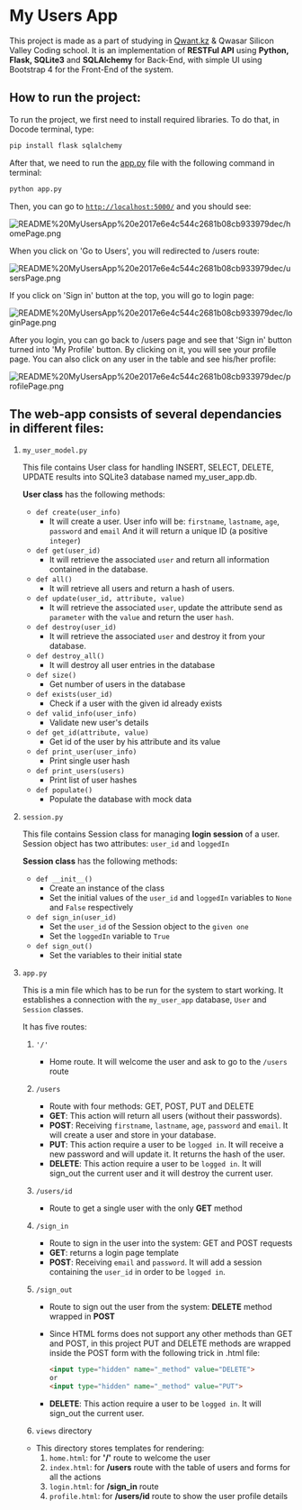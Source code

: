 # My Users App

This project is made as a part of studying in [Qwant.kz](http://qwant.kz) & Qwasar Silicon Valley Coding school. It is an implementation of **RESTFul API** using **Python, Flask, SQLite3** and **SQLAlchemy** for Back-End, with simple UI using Bootstrap 4 for the Front-End of the system. 

## How to run the project:

To run the project, we first need to install required libraries. To do that, in Docode terminal, type: 

```bash
pip install flask sqlalchemy
```

After that, we need to run the [app.py](http://app.py) file with the following command in terminal: 

```bash
python app.py
```

Then, you can go to [`http://localhost:5000/`](http://web-xxxxxxxxx.docode.qwasar.io/) and you should see:

![README%20MyUsersApp%20e2017e6e4c544c2681b08cb933979dec/homePage.png](README%20MyUsersApp%20e2017e6e4c544c2681b08cb933979dec/homePage.png)

When you click on 'Go to Users', you will redirected to /users route:

![README%20MyUsersApp%20e2017e6e4c544c2681b08cb933979dec/usersPage.png](README%20MyUsersApp%20e2017e6e4c544c2681b08cb933979dec/usersPage.png)

If you click on 'Sign in' button at the top, you will go to login page:

![README%20MyUsersApp%20e2017e6e4c544c2681b08cb933979dec/loginPage.png](README%20MyUsersApp%20e2017e6e4c544c2681b08cb933979dec/loginPage.png)

After you login, you can go back to /users page and see that 'Sign in' button turned into 'My Profile' button. By clicking on it, you will see your profile page. You can also click on any user in the table and see his/her profile:

![README%20MyUsersApp%20e2017e6e4c544c2681b08cb933979dec/profilePage.png](README%20MyUsersApp%20e2017e6e4c544c2681b08cb933979dec/profilePage.png)

## The web-app consists of several dependancies in different files:

1. `my_user_model.py`

    This file contains User class for handling INSERT, SELECT, DELETE, UPDATE results into SQLite3 database named my_user_app.db.

    **User class** has the following methods:

    - `def create(user_info)`
        - It will create a user. User info will be: `firstname`, `lastname`, `age`, `password` and `email` And it will return a unique ID (a positive `integer`)
    - `def get(user_id)`
        - It will retrieve the associated `user` and return all information contained in the database.
    - `def all()`
        - It will retrieve all users and return a hash of users.
    - `def update(user_id, attribute, value)`
        - It will retrieve the associated `user`, update the attribute send as `parameter` with the `value` and return the user `hash`.
    - `def destroy(user_id)`
        - It will retrieve the associated `user` and destroy it from your database.
    - `def destroy_all()`
        - It will  destroy all user entries in the database
    - `def size()`
        - Get number of users in the database
    - `def exists(user_id)`
        - Check if a user with the given id already exists
    - `def valid_info(user_info)`
        - Validate new user's details
    - `def get_id(attribute, value)`
        - Get id of the user by his attribute and its value
    - `def print_user(user_info)`
        - Print single user hash
    - `def print_users(users)`
        - Print list of user hashes
    - `def populate()`
        - Populate the database with mock data
2. `session.py`

    This file contains Session class for managing **login session** of a user. Session object has two attributes: `user_id` and `loggedIn`

    **Session class** has the following methods:

    - `def __init__()`
        - Create an instance of the class
        - Set the initial values of the `user_id` and `loggedIn` variables to `None` and `False` respectively
    - `def sign_in(user_id)`
        - Set the `user_id` of the Session object to the `given one`
        - Set the `loggedIn` variable to `True`
    - `def sign_out()`
        - Set the variables to their initial state
3. `app.py`

    This is a min file which has to be run for the system to start working. It establishes a connection with the `my_user_app` database, `User` and `Session` classes.

    It has five routes:

    1. `'/'`
        - Home route. It will welcome the user and ask to go to the `/users` route
    2. `/users`
        - Route with four methods: GET, POST, PUT and DELETE
        - **GET**: This action will return all users (without their passwords).
        - **POST**: Receiving `firstname`, `lastname`, `age`, `password` and `email`. It will create a user and store in your database.
        - **PUT**: This action require a user to be `logged in`. It will receive a new password and will update it. It returns the hash of the user.
        - **DELETE**: This action require a user to be `logged in`. It will sign_out the current user and it will destroy the current user.
    3. `/users/id`
        - Route to get a single user with the only **GET** method
    4. `/sign_in` 
        - Route to sign in the user into the system: GET and POST requests
        - **GET**: returns a login page template
        - **POST**: Receiving `email` and `password`. It will add a session containing the `user_id` in order to be `logged in`.
    5. `/sign_out` 
        - Route to sign out the user from the system: **DELETE** method wrapped in **POST**
        - Since HTML forms does not support any other methods than GET and POST, in this project PUT and DELETE methods are wrapped inside the POST form with the following trick in .html file:

            ```html
            <input type="hidden" name="_method" value="DELETE">
            or 
            <input type="hidden" name="_method" value="PUT">
            ```

        - **DELETE**: This action require a user to be `logged in`. It will sign_out the current user.

    4. `views` directory

    - This directory stores templates for rendering:
        1. `home.html`: for **'/'** route to welcome the user
        2. `index.html`: for **/users** route with the table of users and forms for all the actions
        3. `login.html`: for **/sign_in** route
        4. `profile.html`: for **/users/id** route to show the user profile details